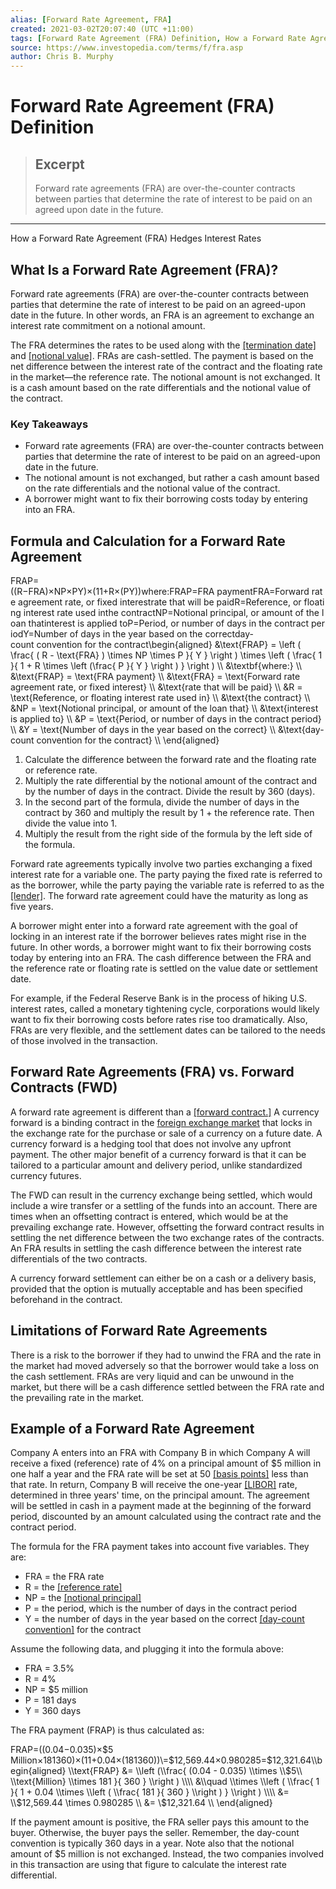 ```yaml
---
alias: [Forward Rate Agreement, FRA]
created: 2021-03-02T20:07:40 (UTC +11:00)
tags: [Forward Rate Agreement (FRA) Definition, How a Forward Rate Agreement (FRA) Hedges Interest Rates]
source: https://www.investopedia.com/terms/f/fra.asp
author: Chris B. Murphy
---
```


# Forward Rate Agreement (FRA) Definition

> ## Excerpt
> Forward rate agreements (FRA) are over-the-counter contracts between parties that determine the rate of interest to be paid on an agreed upon date in the future.

---

How a Forward Rate Agreement (FRA) Hedges Interest Rates
## What Is a Forward Rate Agreement (FRA)?

Forward rate agreements (FRA) are over-the-counter contracts between parties that determine the rate of interest to be paid on an agreed-upon date in the future. In other words, an FRA is an agreement to exchange an interest rate commitment on a notional amount.

The FRA determines the rates to be used along with the [[termination date]](https://www.investopedia.com/terms/t/termination_date.asp) and [[notional value]](https://www.investopedia.com/terms/n/notionalvalue.asp). FRAs are cash-settled. The payment is based on the net difference between the interest rate of the contract and the floating rate in the market—the reference rate. The notional amount is not exchanged. It is a cash amount based on the rate differentials and the notional value of the contract.

### Key Takeaways

-   Forward rate agreements (FRA) are over-the-counter contracts between parties that determine the rate of interest to be paid on an agreed-upon date in the future.
-   The notional amount is not exchanged, but rather a cash amount based on the rate differentials and the notional value of the contract.
-   A borrower might want to fix their borrowing costs today by entering into an FRA.

## Formula and Calculation for a Forward Rate Agreement

FRAP\=((R−FRA)×NP×PY)×(11+R×(PY))where:FRAP\=FRA paymentFRA\=Forward rate agreement rate, or fixed interestrate that will be paidR\=Reference, or floating interest rate used inthe contractNP\=Notional principal, or amount of the loan thatinterest is applied toP\=Period, or number of days in the contract periodY\=Number of days in the year based on the correctday-count convention for the contract\\begin{aligned} &\\text{FRAP} = \\left ( \\frac{ ( R - \\text{FRA} ) \\times NP \\times P }{ Y } \\right ) \\times \\left ( \\frac{ 1 }{ 1 + R \\times \\left (\\frac{ P }{ Y } \\right ) } \\right ) \\\\ &\\textbf{where:} \\\\ &\\text{FRAP} = \\text{FRA payment} \\\\ &\\text{FRA} = \\text{Forward rate agreement rate, or fixed interest} \\\\ &\\text{rate that will be paid} \\\\ &R = \\text{Reference, or floating interest rate used in} \\\\ &\\text{the contract} \\\\ &NP = \\text{Notional principal, or amount of the loan that} \\\\ &\\text{interest is applied to} \\\\ &P = \\text{Period, or number of days in the contract period} \\\\ &Y = \\text{Number of days in the year based on the correct} \\\\ &\\text{day-count convention for the contract} \\\\ \\end{aligned}

1.  Calculate the difference between the forward rate and the floating rate or reference rate.
2.  Multiply the rate differential by the notional amount of the contract and by the number of days in the contract. Divide the result by 360 (days).
3.  In the second part of the formula, divide the number of days in the contract by 360 and multiply the result by 1 + the reference rate. Then divide the value into 1.
4.  Multiply the result from the right side of the formula by the left side of the formula.

Forward rate agreements typically involve two parties exchanging a fixed interest rate for a variable one. The party paying the fixed rate is referred to as the borrower, while the party paying the variable rate is referred to as the [[lender]](https://www.investopedia.com/terms/l/lender.asp). The forward rate agreement could have the maturity as long as five years.

A borrower might enter into a forward rate agreement with the goal of locking in an interest rate if the borrower believes rates might rise in the future. In other words, a borrower might want to fix their borrowing costs today by entering into an FRA. The cash difference between the FRA and the reference rate or floating rate is settled on the value date or settlement date.

For example, if the Federal Reserve Bank is in the process of hiking U.S. interest rates, called a monetary tightening cycle, corporations would likely want to fix their borrowing costs before rates rise too dramatically. Also, FRAs are very flexible, and the settlement dates can be tailored to the needs of those involved in the transaction.

## Forward Rate Agreements (FRA) vs. Forward Contracts (FWD)

A forward rate agreement is different than a [[forward contract.]](https://www.investopedia.com/terms/c/currencyforward.asp) A currency forward is a binding contract in the [foreign exchange market](https://www.investopedia.com/terms/forex/f/foreign-exchange-markets.asp) that locks in the exchange rate for the purchase or sale of a currency on a future date. A currency forward is a hedging tool that does not involve any upfront payment. The other major benefit of a currency forward is that it can be tailored to a particular amount and delivery period, unlike standardized currency futures.

The FWD can result in the currency exchange being settled, which would include a wire transfer or a settling of the funds into an account. There are times when an offsetting contract is entered, which would be at the prevailing exchange rate. However, offsetting the forward contract results in settling the net difference between the two exchange rates of the contracts. An FRA results in settling the cash difference between the interest rate differentials of the two contracts.

A currency forward settlement can either be on a cash or a delivery basis, provided that the option is mutually acceptable and has been specified beforehand in the contract.

## Limitations of Forward Rate Agreements

There is a risk to the borrower if they had to unwind the FRA and the rate in the market had moved adversely so that the borrower would take a loss on the cash settlement. FRAs are very liquid and can be unwound in the market, but there will be a cash difference settled between the FRA rate and the prevailing rate in the market.

## Example of a Forward Rate Agreement

Company A enters into an FRA with Company B in which Company A will receive a fixed (reference) rate of 4% on a principal amount of $5 million in one half a year and the FRA rate will be set at 50 [[basis points]](https://www.investopedia.com/terms/b/basispoint.asp) less than that rate. In return, Company B will receive the one-year [[LIBOR]](https://www.investopedia.com/terms/l/libor.asp) rate, determined in three years' time, on the principal amount. The agreement will be settled in cash in a payment made at the beginning of the forward period, discounted by an amount calculated using the contract rate and the contract period.

The formula for the FRA payment takes into account five variables. They are:

-   FRA = the FRA rate
-   R = the [[reference rate]](https://www.investopedia.com/terms/r/referencerate.asp)
-   NP = the [[notional principal]](https://www.investopedia.com/terms/n/notionalprincipalamount.asp)
-   P = the period, which is the number of days in the contract period
-   Y = the number of days in the year based on the correct [[day-count convention]](https://www.investopedia.com/terms/d/daycount.asp) for the contract

Assume the following data, and plugging it into the formula above:

-   FRA = 3.5%
-   R = 4%
-   NP = $5 million
-   P = 181 days
-   Y = 360 days

The FRA payment (FRAP) is thus calculated as:

FRAP\=((0.04−0.035)×$5 Million×181360)×(11+0.04×(181360))\=$12,569.44×0.980285\=$12,321.64\\begin{aligned} \\text{FRAP} &= \\left (\\frac{ (0.04 - 0.035) \\times \\$5\\ \\text{Million} \\times 181 }{ 360 } \\right ) \\\\ &\\quad \\times \\left ( \\frac{ 1 }{ 1 + 0.04 \\times \\left ( \\frac{ 181 }{ 360 } \\right ) } \\right ) \\\\ &= \\$12,569.44 \\times 0.980285 \\\\ &= \\$12,321.64 \\\\ \\end{aligned}

If the payment amount is positive, the FRA seller pays this amount to the buyer. Otherwise, the buyer pays the seller. Remember, the day-count convention is typically 360 days in a year. Note also that the notional amount of $5 million is not exchanged. Instead, the two companies involved in this transaction are using that figure to calculate the interest rate differential.
